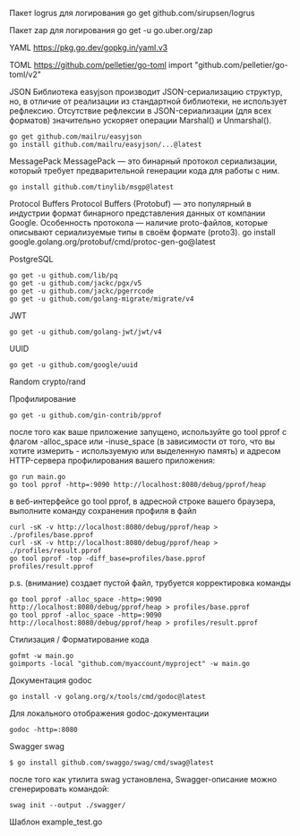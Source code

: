 Пакет logrus для логирования
go get github.com/sirupsen/logrus

Пакет zap для логирования
go get -u go.uber.org/zap

YAML
https://pkg.go.dev/gopkg.in/yaml.v3

TOML
https://github.com/pelletier/go-toml
import "github.com/pelletier/go-toml/v2"

JSON
Библиотека easyjson производит JSON-сериализацию структур, но, в отличие от реализации из стандартной библиотеки,
не использует рефлексию. Отсутствие рефлексии в JSON-сериализации (для всех форматов) значительно ускоряет операции
Marshal() и Unmarshal().
```
go get github.com/mailru/easyjson
go install github.com/mailru/easyjson/...@latest
```

MessagePack
MessagePack — это бинарный протокол сериализации, который требует предварительной генерации кода для работы с ним.
```
go install github.com/tinylib/msgp@latest
```

Protocol Buffers
Protocol Buffers (Protobuf) — это популярный в индустрии формат бинарного представления данных от компании Google.
Особенность протокола — наличие proto-файлов, которые описывают сериализуемые типы в своём формате (proto3).
go install google.golang.org/protobuf/cmd/protoc-gen-go@latest

PostgreSQL
```
go get -u github.com/lib/pq
go get -u github.com/jackc/pgx/v5
go get -u github.com/jackc/pgerrcode
go get -u github.com/golang-migrate/migrate/v4
```

JWT
```
go get -u github.com/golang-jwt/jwt/v4
```

UUID
```
go get -u github.com/google/uuid
```

Random
crypto/rand

Профилирование
```
go get -u github.com/gin-contrib/pprof
```

после того как ваше приложение запущено, используйте go tool pprof с флагом -alloc_space или -inuse_space
(в зависимости от того, что вы хотите измерить - используемую или выделенную память) и адресом HTTP-сервера
профилирования вашего приложения:
```
go run main.go
go tool pprof -http=:9090 http://localhost:8080/debug/pprof/heap
```

в веб-интерфейсе go tool pprof, в адресной строке вашего браузера, выполните команду сохранения профиля в файл
```
curl -sK -v http://localhost:8080/debug/pprof/heap > ./profiles/base.pprof
curl -sK -v http://localhost:8080/debug/pprof/heap > ./profiles/result.pprof
go tool pprof -top -diff_base=profiles/base.pprof profiles/result.pprof
```
p.s. (внимание) создает пустой файл, трубуется корректировка команды
```
go tool pprof -alloc_space -http=:9090 http://localhost:8080/debug/pprof/heap > profiles/base.pprof
go tool pprof -alloc_space -http=:9090 http://localhost:8080/debug/pprof/heap > profiles/result.pprof
```

Стилизация / Форматирование кода
```
gofmt -w main.go
goimports -local "github.com/myaccount/myproject" -w main.go
```

Документация
godoc
```
go install -v golang.org/x/tools/cmd/godoc@latest
```
Для локального отображения godoc-документации
```
godoc -http=:8080
```

Swagger
swag
```
$ go install github.com/swaggo/swag/cmd/swag@latest
```

после того как утилита swag установлена, Swagger-описание можно сгенерировать командой:
```
swag init --output ./swagger/ 
```

Шаблон example_test.go